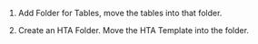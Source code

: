 
1. Add Folder for Tables, move the tables into that folder.

2. Create an HTA Folder. Move the HTA Template into the folder.

